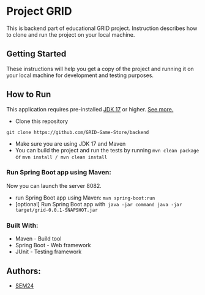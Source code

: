 # Project GRID

This is backend part of educational GRID project. Instruction describes how to clone and run the project on your local
machine.

## Getting Started

These instructions will help you get a copy of the project and running it on your local machine for development and
testing purposes.

## How to Run

This application requires
pre-installed [JDK 17](https://www.oracle.com/java/technologies/javase/jdk17-archive-downloads.html) or
higher. [See more.](https://www.oracle.com/java/technologies/downloads/#jdk19-windows)

* Clone this repository

```
git clone https://github.com/GRID-Game-Store/backend
```

* Make sure you are using JDK 17 and Maven
* You can build the project and run the tests by running ```mvn clean package```
  or
  ```mvn install / mvn clean install```

### Run Spring Boot app using Maven:

Now you can launch the server 8082.

* run Spring Boot app using Maven:
  ```mvn spring-boot:run```
* [optional] Run Spring Boot app with``` java -jar command
  java -jar target/grid-0.0.1-SNAPSHOT.jar```

### Built With:

* Maven - Build tool
* Spring Boot - Web framework
* JUnit - Testing framework

## Authors:

* [SEM24](https://github.com/SEM24)
